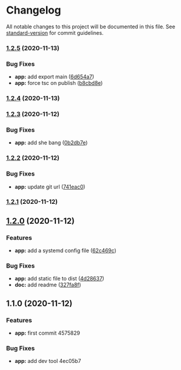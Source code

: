 # Changelog

All notable changes to this project will be documented in this file. See [standard-version](https://github.com/conventional-changelog/standard-version) for commit guidelines.

### [1.2.5](https://github.com/ltrillaud/watchtor/compare/v1.2.4...v1.2.5) (2020-11-13)


### Bug Fixes

* **app:** add export main ([6d654a7](https://github.com/ltrillaud/watchtor/commit/6d654a7ba7aedac02a552e03788431ac4e19a614))
* **app:** force tsc on publish ([b8cbd8e](https://github.com/ltrillaud/watchtor/commit/b8cbd8ee14ecb1f8dd4c327d029d0a47f87906ce))

### [1.2.4](https://github.com/ltrillaud/watchtor/compare/v1.2.3...v1.2.4) (2020-11-13)

### [1.2.3](https://github.com/ltrillaud/watchtor/compare/v1.2.2...v1.2.3) (2020-11-12)


### Bug Fixes

* **app:** add she bang ([0b2db7e](https://github.com/ltrillaud/watchtor/commit/0b2db7ea3ed1dcd93d8a01c8429bd9528cb28c4c))

### [1.2.2](https://github.com/ltrillaud/watchtor/compare/v1.2.1...v1.2.2) (2020-11-12)


### Bug Fixes

* **app:** update git url ([741eac0](https://github.com/ltrillaud/watchtor/commit/741eac0ada498e13cb453a65e94fa9a46ecbe796))

### [1.2.1](https://github.com/ltrillaud/watchtor/compare/v1.2.0...v1.2.1) (2020-11-12)

## [1.2.0](https://github.com/ltrillaud/watchtor/compare/v1.1.0...v1.2.0) (2020-11-12)


### Features

* **app:** add a systemd config file ([62c469c](https://github.com/ltrillaud/watchtor/commit/62c469c7d2c839d50348b096def124b2d32e6f16))


### Bug Fixes

* **app:** add static file to dist ([4d28637](https://github.com/ltrillaud/watchtor/commit/4d28637b4d19e6667b1b1bd1e3e90a09c7b36f93))
* **doc:** add readme ([327fa8f](https://github.com/ltrillaud/watchtor/commit/327fa8f8e26a0701a8e657c51ace5c7621a5886e))

## 1.1.0 (2020-11-12)


### Features

* **app:** first commit 4575829


### Bug Fixes

* **app:** add dev tool 4ec05b7
